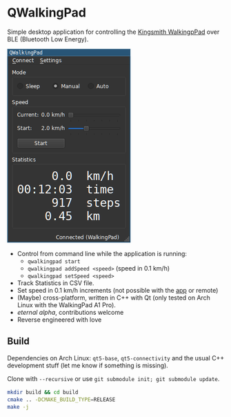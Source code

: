 # QWalkingPad

Simple desktop application for controlling the [Kingsmith WalkingpPad](https://walkingpad.com) over BLE (Bluetooth Low Energy).

![](screenshot.png)


- Control from command line while the application is running:
  - `qwalkingpad start`
  - `qwalkingpad addSpeed <speed>` (speed in 0.1 km/h)
  - `qwalkingpad setSpeed <speed>`
- Track Statistics in CSV file.
- Set speed in 0.1 km/h increments (not possible with the [app](https://play.google.com/store/apps/details?id=com.walkingpad.app) or remote)
- (Maybe) cross-platform, written in C++ with Qt (only tested on Arch Linux with the WalkingPad A1 Pro).
- *eternal alpha*, contributions welcome
- Reverse engineered with love

## Build

Dependencies on Arch Linux: `qt5-base`, `qt5-connectivity` and the usual C++ development stuff (let me know if something is missing).

Clone with `--recursive` or use `git submodule init; git submodule update`.

```sh
mkdir build && cd build
cmake .. -DCMAKE_BUILD_TYPE=RELEASE
make -j
```
